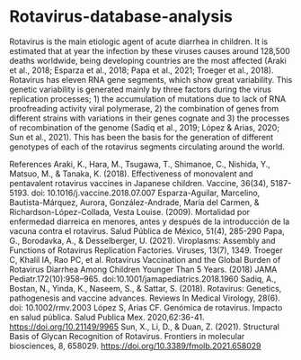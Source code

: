 # Rotavirus-database-analysis

Rotavirus is the main etiologic agent of acute diarrhea in children. It is estimated that at year the infection by these viruses causes around 128,500 deaths worldwide, being developing countries are the most affected (Araki et al., 2018; Esparza et al., 2018; Papa et al., 2021; Troeger et al., 2018). Rotavirus has eleven RNA gene segments, which show great variability. This genetic variability is generated mainly by three factors during the virus replication processes; 1) the accumulation of mutations due to lack of RNA proofreading activity viral polymerase, 2) the combination of genes from different strains with variations in their genes cognate and 3) the processes of recombination of the genome (Sadiq et al., 2019; López & Arias, 2020; Sun et al., 2021). This has been the basis for the generation of different genotypes of each of the rotavirus segments circulating around the world.

References 
  Araki, K., Hara, M., Tsugawa, T., Shimanoe, C., Nishida, Y., Matsuo, M., & Tanaka, K. (2018). Effectiveness of monovalent and pentavalent rotavirus vaccines in Japanese children. Vaccine, 36(34), 5187-5193. doi: 10.1016/j.vaccine.2018.07.007
   Esparza-Aguilar, Marcelino, Bautista-Márquez, Aurora, González-Andrade, María del Carmen, & Richardson-López-Collada, Vesta Louise. (2009). Mortalidad por enfermedad diarreica en menores, antes y después de la introducción de la vacuna contra el rotavirus. Salud Pública de México, 51(4), 285-290
    Papa, G., Borodavka, A., & Desselberger, U. (2021). Viroplasms: Assembly and Functions of Rotavirus Replication Factories. Viruses, 13(7), 1349.
   Troeger C, Khalil IA, Rao PC, et al. Rotavirus Vaccination and the Global Burden of Rotavirus Diarrhea Among Children Younger Than 5 Years. (2018) JAMA Pediatr.172(10):958–965. doi:10.1001/jamapediatrics.2018.1960
    Sadiq, A., Bostan, N., Yinda, K., Naseem, S., & Sattar, S. (2018). Rotavirus: Genetics, pathogenesis and vaccine advances. Reviews In Medical Virology, 28(6). doi: 10.1002/rmv.2003
    López S, Arias CF. Genómica de rotavirus. Impacto en salud pública. Salud Publica Mex. 2020,62:36-41. https://doi.org/10.21149/9965
   Sun, X., Li, D., & Duan, Z. (2021). Structural Basis of Glycan Recognition of Rotavirus. Frontiers in molecular biosciences, 8, 658029. https://doi.org/10.3389/fmolb.2021.658029
